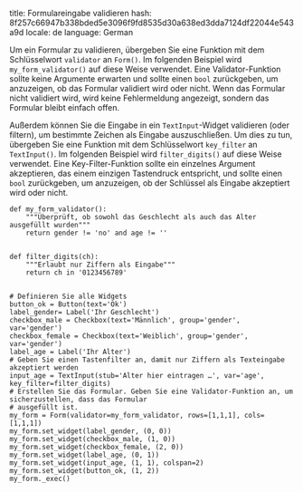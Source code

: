 title: Formulareingabe validieren
hash: 8f257c66947b338bded5e3096f9fd8535d30a638ed3dda7124df22044e543a9d
locale: de
language: German

Um ein Formular zu validieren, übergeben Sie eine Funktion mit dem Schlüsselwort `validator` an `Form()`. Im folgenden Beispiel wird `my_form_validator()` auf diese Weise verwendet. Eine Validator-Funktion sollte keine Argumente erwarten und sollte einen `bool` zurückgeben, um anzuzeigen, ob das Formular validiert wird oder nicht. Wenn das Formular nicht validiert wird, wird keine Fehlermeldung angezeigt, sondern das Formular bleibt einfach offen.

Außerdem können Sie die Eingabe in ein `TextInput`-Widget validieren (oder filtern), um bestimmte Zeichen als Eingabe auszuschließen. Um dies zu tun, übergeben Sie eine Funktion mit dem Schlüsselwort `key_filter` an `TextInput()`. Im folgenden Beispiel wird `filter_digits()` auf diese Weise verwendet. Eine Key-Filter-Funktion sollte ein einzelnes Argument akzeptieren, das einem einzigen Tastendruck entspricht, und sollte einen `bool` zurückgeben, um anzuzeigen, ob der Schlüssel als Eingabe akzeptiert wird oder nicht.

~~~ .python
def my_form_validator():
    """Überprüft, ob sowohl das Geschlecht als auch das Alter ausgefüllt wurden"""
    return gender != 'no' and age != ''


def filter_digits(ch):
    """Erlaubt nur Ziffern als Eingabe"""
    return ch in '0123456789'


# Definieren Sie alle Widgets
button_ok = Button(text='Ok')
label_gender= Label('Ihr Geschlecht')
checkbox_male = Checkbox(text='Männlich', group='gender', var='gender')
checkbox_female = Checkbox(text='Weiblich', group='gender', var='gender')
label_age = Label('Ihr Alter')
# Geben Sie einen Tastenfilter an, damit nur Ziffern als Texteingabe akzeptiert werden
input_age = TextInput(stub='Alter hier eintragen …', var='age', key_filter=filter_digits)
# Erstellen Sie das Formular. Geben Sie eine Validator-Funktion an, um sicherzustellen, dass das Formular
# ausgefüllt ist.
my_form = Form(validator=my_form_validator, rows=[1,1,1], cols=[1,1,1])
my_form.set_widget(label_gender, (0, 0))
my_form.set_widget(checkbox_male, (1, 0))
my_form.set_widget(checkbox_female, (2, 0))
my_form.set_widget(label_age, (0, 1))
my_form.set_widget(input_age, (1, 1), colspan=2)
my_form.set_widget(button_ok, (1, 2))
my_form._exec()
~~~